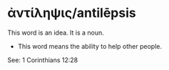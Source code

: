 # ἀντίληψις/antilēpsis
This word is an idea. It is a noun.
* This word means the ability to help other people.

See: 1 Corinthians 12:28
